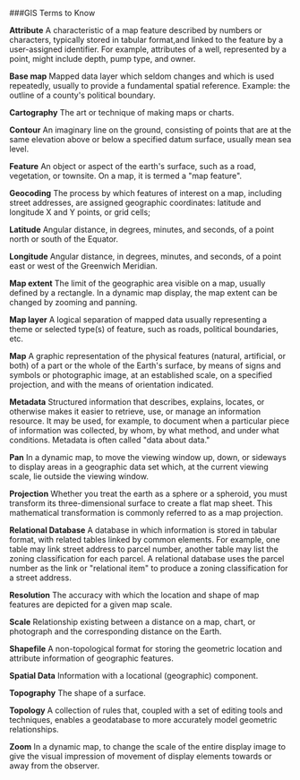 ###GIS Terms to Know

**Attribute**
A characteristic of a map feature described by numbers or characters, typically stored in tabular format,and linked to the feature by a user-assigned identifier. For example, attributes of a well, represented by a point, might include depth, pump type, and owner.

**Base map**
Mapped data layer which seldom changes and which is used repeatedly, usually to provide a fundamental spatial reference. Example: the outline of a county's political boundary.  

**Cartography**
The art or technique of making maps or charts.

**Contour**
An imaginary line on the ground, consisting of points that are at the same elevation above or below a specified datum surface, usually mean sea level.

**Feature**
An object or aspect of the earth's surface, such as a road, vegetation, or townsite. On a map, it is termed a "map feature".

**Geocoding**
The process by which features of interest on a map, including street addresses, are assigned geographic coordinates: latitude and longitude X and Y points, or grid cells;

**Latitude**
Angular distance, in degrees, minutes, and seconds, of a point north or south of the Equator.

**Longitude**
Angular distance, in degrees, minutes, and seconds, of a point east or west of the Greenwich Meridian.

**Map extent**
The limit of the geographic area visible on a map, usually defined by a rectangle. In a dynamic map display, the map extent can be changed by zooming and panning.

**Map layer**
A logical separation of mapped data usually representing a theme or selected type(s) of feature, such as roads, political boundaries, etc.

**Map**
A graphic representation of the physical features (natural, artificial, or both) of a part or the whole of the Earth's surface, by means of signs and symbols or photographic image, at an established scale, on a specified projection, and with the means of orientation indicated.

**Metadata**
Structured information that describes, explains, locates, or otherwise makes it easier to retrieve, use, or manage an information resource. It may be used, for example, to document when a particular piece of information was collected, by whom, by what method, and under what conditions. Metadata is often called "data about data."

**Pan**
In a dynamic map, to move the viewing window up, down, or sideways to display areas in a geographic
data set which, at the current viewing scale, lie outside the viewing window.

**Projection**
Whether you treat the earth as a sphere or a spheroid, you must transform its three-dimensional surface
to create a flat map sheet. This mathematical transformation is commonly referred to as a map projection.

**Relational Database**
A database in which information is stored in tabular format, with related tables linked by common elements. For example, one table may link street address to parcel number, another table may list the zoning classification for each parcel. A relational database uses the parcel number as the link or "relational item" to produce a zoning classification for a street address.

**Resolution**
The accuracy with which the location and shape of map features are depicted for a given map scale.

**Scale**
Relationship existing between a distance on a map, chart, or photograph and the corresponding distance on the Earth.

**Shapefile**
A non-topological format for storing the geometric location and attribute information of geographic features.

**Spatial Data**
Information with a locational (geographic) component.

**Topography**
The shape of a surface.

**Topology**
A collection of rules that, coupled with a set of editing tools and techniques, enables a geodatabase to more accurately model geometric relationships.

**Zoom**
In a dynamic map, to change the scale of the entire display image to give the visual impression of movement of display elements towards or away from the observer.

